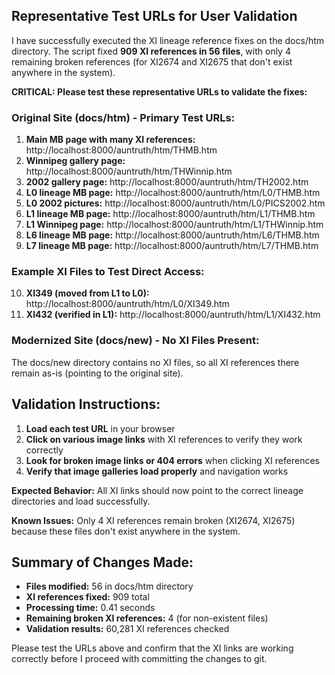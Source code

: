 ## Representative Test URLs for User Validation

I have successfully executed the XI lineage reference fixes on the docs/htm directory. The script fixed **909 XI references in 56 files**, with only 4 remaining broken references (for XI2674 and XI2675 that don't exist anywhere in the system).

**CRITICAL: Please test these representative URLs to validate the fixes:**

### Original Site (docs/htm) - Primary Test URLs:
1. **Main MB page with many XI references:** http://localhost:8000/auntruth/htm/THMB.htm
2. **Winnipeg gallery page:** http://localhost:8000/auntruth/htm/THWinnip.htm
3. **2002 gallery page:** http://localhost:8000/auntruth/htm/TH2002.htm
4. **L0 lineage MB page:** http://localhost:8000/auntruth/htm/L0/THMB.htm
5. **L0 2002 pictures:** http://localhost:8000/auntruth/htm/L0/PICS2002.htm
6. **L1 lineage MB page:** http://localhost:8000/auntruth/htm/L1/THMB.htm
7. **L1 Winnipeg page:** http://localhost:8000/auntruth/htm/L1/THWinnip.htm
8. **L6 lineage MB page:** http://localhost:8000/auntruth/htm/L6/THMB.htm
9. **L7 lineage MB page:** http://localhost:8000/auntruth/htm/L7/THMB.htm

### Example XI Files to Test Direct Access:
10. **XI349 (moved from L1 to L0):** http://localhost:8000/auntruth/htm/L0/XI349.htm
11. **XI432 (verified in L1):** http://localhost:8000/auntruth/htm/L1/XI432.htm

### Modernized Site (docs/new) - No XI Files Present:
The docs/new directory contains no XI files, so all XI references there remain as-is (pointing to the original site).

## Validation Instructions:

1. **Load each test URL** in your browser
2. **Click on various image links** with XI references to verify they work correctly
3. **Look for broken image links or 404 errors** when clicking XI references
4. **Verify that image galleries load properly** and navigation works

**Expected Behavior:** All XI links should now point to the correct lineage directories and load successfully.

**Known Issues:** Only 4 XI references remain broken (XI2674, XI2675) because these files don't exist anywhere in the system.

## Summary of Changes Made:
- **Files modified:** 56 in docs/htm directory
- **XI references fixed:** 909 total
- **Processing time:** 0.41 seconds
- **Remaining broken XI references:** 4 (for non-existent files)
- **Validation results:** 60,281 XI references checked

Please test the URLs above and confirm that the XI links are working correctly before I proceed with committing the changes to git.